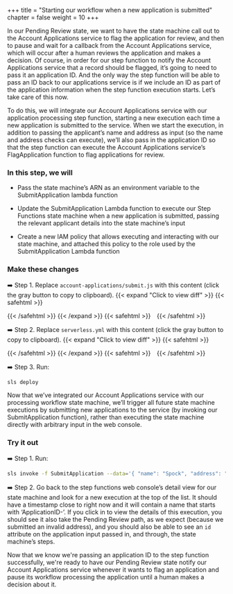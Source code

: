 +++
title = "Starting our workflow when a new application is submitted"
chapter = false
weight = 10
+++

In our Pending Review state, we want to have the state machine call out to the Account Applications service to flag the application for review, and then to pause and wait for a callback from the Account Applications service, which will occur after a human reviews the application and makes a decision. Of course, in order for our step function to notify the Account Applications service that a record should be flagged, it’s going to need to pass it an application ID. And the only way the step function will be able to pass an ID back to our applications service is if we include an ID as part of the application information when the step function execution starts. Let’s take care of this now.

To do this, we will integrate our Account Applications service with our application processing step function, starting a new execution each time a new application is submitted to the service. When we start the execution, in addition to passing the applicant’s name and address as input (so the name and address checks can execute), we’ll also pass in the application ID so that the step function can execute the Account Applications service’s FlagApplication function to flag applications for review.

### In this step, we will

* Pass the state machine’s ARN as an environment variable to the SubmitApplication lambda function

* Update the SubmitApplication Lambda function to execute our Step Functions state machine when a new application is submitted, passing the relevant applicant details into the state machine’s input

* Create a new IAM policy that allows executing and interacting with our state machine, and attached this policy to the role used by the SubmitApplication Lambda function

### Make these changes

➡️ Step 1. Replace `account-applications/submit.js` with <span class="clipBtn clipboard" data-clipboard-target="#idde3f8a2f9fbc409cae4314c5dd119a39">this content</span> (click the gray button to copy to clipboard). 
{{< expand "Click to view diff" >}} {{< safehtml >}}
<div id="diff-idde3f8a2f9fbc409cae4314c5dd119a39"></div> <pre style="display: none;" data-diff-for="diff-idde3f8a2f9fbc409cae4314c5dd119a39">commit 509c5f4da832d190d3285f30d91fd29c3253b6fb
Author: Gabe Hollombe <gabe@avantbard.com>
Date:   Thu Oct 31 14:41:42 2019 +0800

    new account-applications/submit.js v2

diff --git a/code/account-applications/submit.js b/code/account-applications/submit.js
index ce94300..1f80e87 100644
--- a/code/account-applications/submit.js
+++ b/code/account-applications/submit.js
@@ -1,11 +1,13 @@
 'use strict';
 const REGION = process.env.REGION
 const ACCOUNTS_TABLE_NAME = process.env.ACCOUNTS_TABLE_NAME
+const APPLICATION_PROCESSING_STEP_FUNCTION_ARN = process.env.APPLICATION_PROCESSING_STEP_FUNCTION_ARN
 
 const AWS = require('aws-sdk')
 AWS.config.update({region: REGION});
 
 const dynamo = new AWS.DynamoDB.DocumentClient();
+const stepfunctions = new AWS.StepFunctions();
 
 const AccountApplications = require('./AccountApplications')(ACCOUNTS_TABLE_NAME, dynamo)
 
@@ -15,10 +17,20 @@ const submitNewAccountApplication = async (data) => {
     return application
 } 
 
+const startStateMachineExecution = (application) => {
+    const params = {
+        "input": JSON.stringify({ application }),
+        "name": `ApplicationID-${application.id}`,
+        "stateMachineArn": APPLICATION_PROCESSING_STEP_FUNCTION_ARN
+    }
+    return stepfunctions.startExecution(params).promise()
+}
+
 module.exports.handler = async(event) => {
     let application
     try {
         application = await submitNewAccountApplication(event)
+        await startStateMachineExecution(application)
         return application
     } catch (ex) {
         if (application !== undefined) {
</pre>
{{< /safehtml >}} {{< /expand >}}
{{< safehtml >}}
<textarea id="idde3f8a2f9fbc409cae4314c5dd119a39" style="position: relative; left: -1000px; width: 1px; height: 1px;">'use strict';
const REGION = process.env.REGION
const ACCOUNTS_TABLE_NAME = process.env.ACCOUNTS_TABLE_NAME
const APPLICATION_PROCESSING_STEP_FUNCTION_ARN = process.env.APPLICATION_PROCESSING_STEP_FUNCTION_ARN

const AWS = require('aws-sdk')
AWS.config.update({region: REGION});

const dynamo = new AWS.DynamoDB.DocumentClient();
const stepfunctions = new AWS.StepFunctions();

const AccountApplications = require('./AccountApplications')(ACCOUNTS_TABLE_NAME, dynamo)

const submitNewAccountApplication = async (data) => {
    const { name, address } = data
    const application = await AccountApplications.create({ name, address, state: 'SUBMITTED' })
    return application
} 

const startStateMachineExecution = (application) => {
    const params = {
        "input": JSON.stringify({ application }),
        "name": `ApplicationID-${application.id}`,
        "stateMachineArn": APPLICATION_PROCESSING_STEP_FUNCTION_ARN
    }
    return stepfunctions.startExecution(params).promise()
}

module.exports.handler = async(event) => {
    let application
    try {
        application = await submitNewAccountApplication(event)
        await startStateMachineExecution(application)
        return application
    } catch (ex) {
        if (application !== undefined) {
            await AccountApplications.delete(application.id)
        }

        console.error(ex)
        console.info('event', JSON.stringify(event))
        throw ex
    }
}
</textarea>
{{< /safehtml >}}

➡️ Step 2. Replace `serverless.yml` with <span class="clipBtn clipboard" data-clipboard-target="#id3d1bb528c57d4710bf8d3ad73c9368a7">this content</span> (click the gray button to copy to clipboard). 
{{< expand "Click to view diff" >}} {{< safehtml >}}
<div id="diff-id3d1bb528c57d4710bf8d3ad73c9368a7"></div> <pre style="display: none;" data-diff-for="diff-id3d1bb528c57d4710bf8d3ad73c9368a7">commit 55e4f1b3cf75014bbad84ac40e00a17e32969798
Author: Gabe Hollombe <gabe@avantbard.com>
Date:   Tue Oct 15 17:16:45 2019 +0800

    Start workflow from submit lambda, add permissions and pass env var too

diff --git a/serverless.yml b/serverless.yml
index 47a3b0f..eec141d 100644
--- a/serverless.yml
+++ b/serverless.yml
@@ -19,6 +19,7 @@ functions:
     environment:
       REGION: ${self:provider.region}
       ACCOUNTS_TABLE_NAME: ${self:custom.applicationsTable}
+      APPLICATION_PROCESSING_STEP_FUNCTION_ARN: { Ref: "ProcessApplicationsStateMachine" }
     role: SubmitRole
 
   FlagApplication:
@@ -97,6 +98,21 @@ resources:
                         - { "Fn::GetAtt": ["ApplicationsDynamoDBTable", "Arn" ] }
                         - '*'
 
+    StepFunctionsPolicy:
+      Type: 'AWS::IAM::ManagedPolicy'
+      Properties:
+        PolicyDocument:
+          Version: '2012-10-17'
+          Statement:
+            -
+              Effect: "Allow"
+              Action:
+                - "states:StartExecution"
+                - "states:SendTaskSuccess"
+                - "states:SendTaskFailure"
+              Resource:
+                - { Ref: ProcessApplicationsStateMachine }
+
     SubmitRole:
       Type: AWS::IAM::Role
       Properties:
@@ -111,6 +127,7 @@ resources:
         ManagedPolicyArns:
           - { Ref: LambdaLoggingPolicy }
           - { Ref: DynamoPolicy }
+          - { Ref: StepFunctionsPolicy }
 
     FlagRole:
       Type: AWS::IAM::Role
</pre>
{{< /safehtml >}} {{< /expand >}}
{{< safehtml >}}
<textarea id="id3d1bb528c57d4710bf8d3ad73c9368a7" style="position: relative; left: -1000px; width: 1px; height: 1px;">service: StepFunctionsWorkshop

plugins:
  - serverless-cf-vars

custom:
  applicationsTable: '${self:service}__account_applications__${self:provider.stage}'

provider:
  name: aws
  runtime: nodejs10.x
  memorySize: 128
  stage: dev

functions:
  SubmitApplication:
    name: ${self:service}__account_applications__submit__${self:provider.stage}
    handler: account-applications/submit.handler
    environment:
      REGION: ${self:provider.region}
      ACCOUNTS_TABLE_NAME: ${self:custom.applicationsTable}
      APPLICATION_PROCESSING_STEP_FUNCTION_ARN: { Ref: "ProcessApplicationsStateMachine" }
    role: SubmitRole

  FlagApplication:
    name: ${self:service}__account_applications__flag__${self:provider.stage}
    handler: account-applications/flag.handler
    environment:
      REGION: ${self:provider.region}
      ACCOUNTS_TABLE_NAME: ${self:custom.applicationsTable}
    role: FlagRole

  FindApplications:
    name: ${self:service}__account_applications__find__${self:provider.stage}
    handler: account-applications/find.handler
    environment:
      REGION: ${self:provider.region}
      ACCOUNTS_TABLE_NAME: ${self:custom.applicationsTable}
    role: FindRole

  RejectApplication:
    name: ${self:service}__account_applications__reject__${self:provider.stage}
    handler: account-applications/reject.handler
    environment:
      REGION: ${self:provider.region}
      ACCOUNTS_TABLE_NAME: ${self:custom.applicationsTable}
    role: RejectRole

  ApproveApplication:
    name: ${self:service}__account_applications__approve__${self:provider.stage}
    handler: account-applications/approve.handler
    environment:
      REGION: ${self:provider.region}
      ACCOUNTS_TABLE_NAME: ${self:custom.applicationsTable}
    role: ApproveRole

  DataChecking:
    name: ${self:service}__data_checking__${self:provider.stage}
    handler: data-checking.handler
    role: DataCheckingRole

resources:
  Resources:
    LambdaLoggingPolicy:
      Type: 'AWS::IAM::ManagedPolicy'
      Properties:
        PolicyDocument:
          Version: '2012-10-17'
          Statement:
            - Effect: Allow
              Action:
                - logs:CreateLogGroup
                - logs:CreateLogStream
                - logs:PutLogEvents
              Resource:
                - 'Fn::Join':
                  - ':'
                  -
                    - 'arn:aws:logs'
                    - Ref: 'AWS::Region'
                    - Ref: 'AWS::AccountId'
                    - 'log-group:/aws/lambda/*:*:*'

    DynamoPolicy:
      Type: 'AWS::IAM::ManagedPolicy'
      Properties:
        PolicyDocument:
          Version: '2012-10-17'
          Statement:
            - Effect: "Allow"
              Action:
                - "dynamodb:*"
              Resource:
                - { "Fn::GetAtt": ["ApplicationsDynamoDBTable", "Arn" ] }
                - 'Fn::Join':
                    - '/'
                    -
                        - { "Fn::GetAtt": ["ApplicationsDynamoDBTable", "Arn" ] }
                        - '*'

    StepFunctionsPolicy:
      Type: 'AWS::IAM::ManagedPolicy'
      Properties:
        PolicyDocument:
          Version: '2012-10-17'
          Statement:
            -
              Effect: "Allow"
              Action:
                - "states:StartExecution"
                - "states:SendTaskSuccess"
                - "states:SendTaskFailure"
              Resource:
                - { Ref: ProcessApplicationsStateMachine }

    SubmitRole:
      Type: AWS::IAM::Role
      Properties:
        AssumeRolePolicyDocument:
          Version: '2012-10-17'
          Statement:
            - Effect: Allow
              Principal:
                Service:
                  - lambda.amazonaws.com
              Action: sts:AssumeRole
        ManagedPolicyArns:
          - { Ref: LambdaLoggingPolicy }
          - { Ref: DynamoPolicy }
          - { Ref: StepFunctionsPolicy }

    FlagRole:
      Type: AWS::IAM::Role
      Properties:
        AssumeRolePolicyDocument:
          Version: '2012-10-17'
          Statement:
            - Effect: Allow
              Principal:
                Service:
                  - lambda.amazonaws.com
              Action: sts:AssumeRole
        ManagedPolicyArns:
          - { Ref: LambdaLoggingPolicy }
          - { Ref: DynamoPolicy }

    RejectRole:
      Type: AWS::IAM::Role
      Properties:
        AssumeRolePolicyDocument:
          Version: '2012-10-17'
          Statement:
            - Effect: Allow
              Principal:
                Service:
                  - lambda.amazonaws.com
              Action: sts:AssumeRole
        ManagedPolicyArns:
          - { Ref: LambdaLoggingPolicy }
          - { Ref: DynamoPolicy }

    ApproveRole:
      Type: AWS::IAM::Role
      Properties:
        AssumeRolePolicyDocument:
          Version: '2012-10-17'
          Statement:
            - Effect: Allow
              Principal:
                Service:
                  - lambda.amazonaws.com
              Action: sts:AssumeRole
        ManagedPolicyArns:
          - { Ref: LambdaLoggingPolicy }
          - { Ref: DynamoPolicy }

    FindRole:
      Type: AWS::IAM::Role
      Properties:
        AssumeRolePolicyDocument:
          Version: '2012-10-17'
          Statement:
            - Effect: Allow
              Principal:
                Service:
                  - lambda.amazonaws.com
              Action: sts:AssumeRole
        ManagedPolicyArns:
          - { Ref: LambdaLoggingPolicy }
          - { Ref: DynamoPolicy }

    DataCheckingRole:
      Type: AWS::IAM::Role
      Properties:
        AssumeRolePolicyDocument:
          Version: '2012-10-17'
          Statement:
            - Effect: Allow
              Principal:
                Service:
                  - lambda.amazonaws.com
              Action: sts:AssumeRole
        ManagedPolicyArns:
          - { Ref: LambdaLoggingPolicy }

    ApplicationsDynamoDBTable:
      Type: 'AWS::DynamoDB::Table'
      Properties:
        TableName: ${self:custom.applicationsTable}
        AttributeDefinitions:
          -
            AttributeName: id
            AttributeType: S
          -
            AttributeName: state
            AttributeType: S
        KeySchema:
          -
            AttributeName: id
            KeyType: HASH
        BillingMode: PAY_PER_REQUEST
        GlobalSecondaryIndexes:
            -
                IndexName: state
                KeySchema:
                    -
                        AttributeName: state
                        KeyType: HASH
                Projection:
                    ProjectionType: ALL

    StepFunctionRole:
      Type: 'AWS::IAM::Role'
      Properties:
        AssumeRolePolicyDocument:
            Version: '2012-10-17'
            Statement:
                -
                  Effect: Allow
                  Principal:
                      Service: 'states.amazonaws.com'
                  Action: 'sts:AssumeRole'
        Policies:
            -
              PolicyName: lambda
              PolicyDocument:
                Statement:
                  -
                    Effect: Allow
                    Action: 'lambda:InvokeFunction'
                    Resource:
                        - Fn::GetAtt: [DataCheckingLambdaFunction, Arn]

    ProcessApplicationsStateMachine:
      Type: AWS::StepFunctions::StateMachine
      Properties:
        StateMachineName: ${self:service}__process_account_applications__${self:provider.stage}
        RoleArn: !GetAtt StepFunctionRole.Arn
        DefinitionString:
          !Sub
            - |-
              {
                "StartAt": "Check Name",
                "States": {
                    "Check Name": {
                        "Type": "Task",
                        "Parameters": {
                            "command": "CHECK_NAME",
                            "data": { "name.$": "$.application.name" }
                        },
                        "Resource": "#{dataCheckingLambdaArn}",
                        "ResultPath": "$.checks.name",
                        "Next": "Check Address"
                    },
                    "Check Address": {
                        "Type": "Task",
                        "Parameters": {
                            "command": "CHECK_ADDRESS",
                            "data": { "address.$": "$.application.address" }
                        },
                        "Resource": "#{dataCheckingLambdaArn}",
                        "ResultPath": "$.checks.address",
                        "Next": "Review Required?"
                    },
                    "Review Required?": {
                        "Type": "Choice",
                        "Choices": [
                          {
                            "Variable": "$.checks.name.flagged",
                            "BooleanEquals": true,
                            "Next": "Pending Review"
                          },
                          {
                            "Variable": "$.checks.address.flagged",
                            "BooleanEquals": true,
                            "Next": "Pending Review"
                          }
                        ],
                        "Default": "Approve Application"
                    },
                    "Pending Review": {
                        "Type": "Pass",
                        "End": true
                     },
                    "Approve Application": {
                        "Type": "Pass",
                        "End": true
                    }
                }
              }
            - {
              dataCheckingLambdaArn: !GetAtt [DataCheckingLambdaFunction, Arn],
            }
</textarea>
{{< /safehtml >}}

➡️ Step 3. Run:

```bash
sls deploy
```


Now that we’ve integrated our Account Applications service with our processing workflow state machine, we’ll trigger all future state machine executions by submitting new applications to the service (by invoking our SubmitApplication function), rather than executing the state machine directly with arbitrary input in the web console. 

### Try it out

➡️ Step 1. Run:

```bash
sls invoke -f SubmitApplication --data='{ "name": "Spock", "address": "AnInvalidAddress" }'
```

➡️ Step 2. Go back to the step functions web console’s detail view for our state machine and look for a new execution at the top of the list. It should have a timestamp close to right now and it will contain a name that starts with ‘ApplicationID-’. If you click in to view the details of this execution, you should see it also take the Pending Review path, as we expect (because we submitted an invalid address), and you should also be able to see an `id` attribute on the application input passed in, and through, the state machine’s steps.

Now that we know we're passing an application ID to the step function successfully, we're ready to have our Pending Review state notify our Account Applications service whenever it wants to flag an application and pause its workflow processing the application until a human makes a decision about it.
